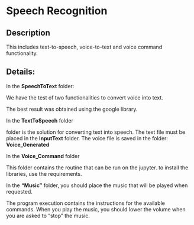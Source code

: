 # **Speech Recognition**

## **Description**

This includes text-to-speech, voice-to-text and voice command functionality.

## **Details**:
In the **SpeechToText** folder:

We have the test of two functionalities to convert voice into text.

The best result was obtained using the google library.

In the **TextToSpeech** folder

folder is the solution for converting text into speech.
The text file must be placed in the **InputText** folder.
The voice file is saved in the folder: **Voice_Generated**


In the **Voice_Command** folder

This folder contains the routine that can be run on the jupyter.
to install the libraries, use the requirements.

In the **“Music”** folder, you should place the music that will be played when requested.

The program execution contains the instructions for the available commands.
When you play the music, you should lower the volume when you are asked to “stop” the music.

